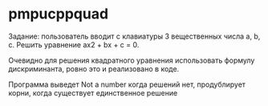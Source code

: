 # pmpucppquad
Задание: пользователь вводит с клавиатуры 3 вещественных числа a, b, c. Решить уравнение ax2 + bx + c = 0.

Очевидно для решения квадратного уравнения использовать формулу дискриминанта, ровно это и реализовано в коде.

Программа выведет Not a number когда решений нет, продублирует корни, когда существует единственное решение
